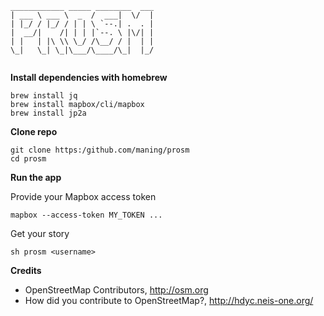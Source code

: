 
```
____________ _____ ________  ___
| ___ \ ___ \  _  /  ___|  \/  |
| |_/ / |_/ / | | \ `--.| .  . |
|  __/|    /| | | |`--. \ |\/| |
| |   | |\ \\ \_/ /\__/ / |  | |
\_|   \_| \_|\___/\____/\_|  |_/
                                
```


**Install dependencies with homebrew**

```
brew install jq
brew install mapbox/cli/mapbox
brew install jp2a
```

**Clone repo**

```
git clone https:/github.com/maning/prosm
cd prosm
```

**Run the app**

Provide your Mapbox access token

```
mapbox --access-token MY_TOKEN ...
```

Get your story

```
sh prosm <username>
```

**Credits**

* OpenStreetMap Contributors, http://osm.org
* How did you contribute to OpenStreetMap?, http://hdyc.neis-one.org/


